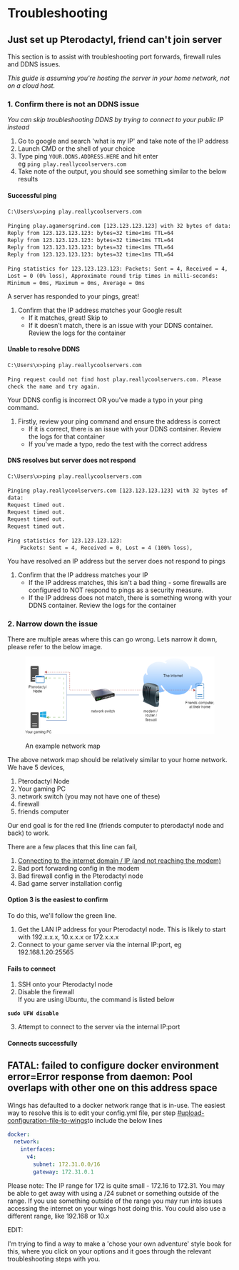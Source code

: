 # Troubleshooting

## Just set up Pterodactyl, friend can't join server

This section is to assist with troubleshooting port forwards, firewall rules and DDNS issues.

_This guide is assuming you're hosting the server in your home network, not on a cloud host._

### 1. Confirm there is not an DDNS issue

_You can skip troubleshooting DDNS by trying to connect to your public IP instead_

1. Go to google and search 'what is my IP' and take note of the IP address
2. Launch CMD or the shell of your choice
3. Type ping `YOUR.DDNS.ADDRESS.HERE` and hit enter\
   eg `ping play.reallycoolservers.com`
4. Take note of the output, you should see something similar to the below results

#### Successful ping

```
C:\Users\x>ping play.reallycoolservers.com

Pinging play.agamersgrind.com [123.123.123.123] with 32 bytes of data: 
Reply from 123.123.123.123: bytes=32 time<1ms TTL=64 
Reply from 123.123.123.123: bytes=32 time<1ms TTL=64 
Reply from 123.123.123.123: bytes=32 time<1ms TTL=64 
Reply from 123.123.123.123: bytes=32 time<1ms TTL=64

Ping statistics for 123.123.123.123: Packets: Sent = 4, Received = 4, Lost = 0 (0% loss), Approximate round trip times in milli-seconds: Minimum = 0ms, Maximum = 0ms, Average = 0ms
```

A server has responded to your pings, great!

1. Confirm that the IP address matches your Google result
   * If it matches, great! Skip to
   * If it doesn't match, there is an issue with your DDNS container. Review the logs for the container

#### Unable to resolve DDNS

```
C:\Users\x>ping play.reallycoolservers.com

Ping request could not find host play.reallycoolservers.com. Please check the name and try again.
```

Your DDNS config is incorrect OR you've made a typo in your ping command.

1. Firstly, review your ping command and ensure the address is correct
   * If it is correct, there is an issue with your DDNS container. Review the logs for that container
   * If you've made a typo, redo the test with the correct address

#### DNS resolves but server does not respond

```
C:\Users\x>ping play.reallycoolservers.com

Pinging play.reallycoolservers.com [123.123.123.123] with 32 bytes of data:
Request timed out.
Request timed out.
Request timed out.
Request timed out.

Ping statistics for 123.123.123.123:
    Packets: Sent = 4, Received = 0, Lost = 4 (100% loss),
```

You have resolved an IP address but the server does not respond to pings

1. Confirm that the IP address matches your IP
   * If the IP address matches, this isn't a bad thing - some firewalls are configured to NOT respond to pings as a security measure.
   * If the IP address does not match, there is something wrong with your DDNS container. Review the logs for the container

### 2. Narrow down the issue

There are multiple areas where this can go wrong. Lets narrow it down, please refer to the below image.

<div data-full-width="true">

<figure><img src="../../.gitbook/assets/example-network-mappng.png" alt=""><figcaption><p>An example network map</p></figcaption></figure>

</div>

The above network map should be relatively similar to your home network. We have 5 devices,

1. Pterodactyl Node
2. Your gaming PC
3. network switch (you may not have one of these)
4. firewall
5. friends computer

Our end goal is for the red line (friends computer to pterodactyl node and back) to work.

There are a few places that this line can fail,

1. [Connecting to the internet domain / IP (and not reaching the modem)](troubleshooting.md#1.-confirm-there-is-not-an-ddns-issue)
2. Bad port forwarding config in the modem
3. Bad firewall config in the Pterodactyl node
4. Bad game server installation config

#### Option 3 is the easiest to confirm

To do this, we'll follow the green line.

1. Get the LAN IP address for your Pterodactyl node. This is likely to start with 192.x.x.x, 10.x.x.x or 172.x.x.x
2. Connect to your game server via the internal IP:port, eg 192.168.1.20:25565

#### Fails to connect

1. SSH onto your Pterodactyl node
2. Disable the firewall\
   If you are using Ubuntu, the command is listed below

<pre><code><strong>sudo UFW disable
</strong></code></pre>

3. Attempt to connect to the server via the internal IP:port

#### Connects successfully



## FATAL: failed to configure docker environment error=Error response from daemon: Pool overlaps with other one on this address space

Wings has defaulted to a docker network range that is in-use. The easiest way to resolve this is to edit your config.yml file, per step [#upload-configuration-file-to-wings](creating-a-new-wings-node.md#upload-configuration-file-to-wings "mention")to include the below lines

```yaml
docker:
  network:
    interfaces:
      v4:
        subnet: 172.31.0.0/16
        gateway: 172.31.0.1
```

Please note: The IP range for 172 is quite small - 172.16 to 172.31. You may be able to get away with using a /24 subnet or something outside of the range. If you use something outside of the range you may run into issues accessing the internet on your wings host doing this. You could also use a different range, like 192.168 or 10.x



EDIT:

I'm trying to find a way to make a 'chose your own adventure' style book for this, where you click on your options and it goes through the relevant troubleshooting steps with you.
